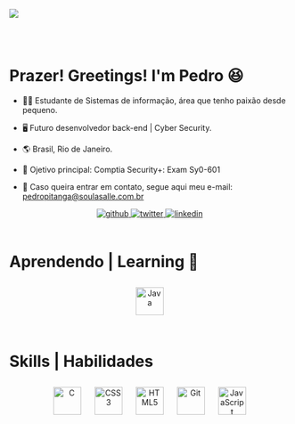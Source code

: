 ![](https://i.imgur.com/Ug2QIcU.png)  
  

<br/>  

  

<br/>  

# Prazer! Greetings! I'm Pedro 😆  
  

- 👨‍🎓 Estudante de Sistemas de informação, área que tenho paixão desde pequeno.  
  

- 🖥️ Futuro desenvolvedor back-end | Cyber Security.  
  

- 🌎 Brasil, Rio de Janeiro.  


- 📜 Ojetivo principal: Comptia Security+: Exam Sy0-601
  

- 📧 Caso queira entrar em contato, segue aqui meu e-mail: pedropitanga@soulasalle.com.br   
  

<div align="center">
  <a href="https://github.com/PeLuSoares" target="_blank">
    <img src=https://img.shields.io/badge/github-%2324292e.svg?&style=for-the-badge&logo=github&logoColor=white alt=github style="margin-bottom: 5px;" />
  </a>
  <a href="https://twitter.com/pedro_peluc" target="_blank">
    <img src=https://img.shields.io/badge/twitter-%2300acee.svg?&style=for-the-badge&logo=twitter&logoColor=white alt=twitter style="margin-bottom: 5px;" />
  </a>
  <a href="https://www.linkedin.com/in/pedro-lucas-soares-0061ab1a3/" target="_blank">
    <img src=https://img.shields.io/badge/linkedin-%231E77B5.svg?&style=for-the-badge&logo=linkedin&logoColor=white alt=linkedin style="margin-bottom: 5px;" />
  </a>  
</div>  
  

<br/>  

# Aprendendo | Learning 📖  
  

<div align="center">  
  <img style="margin: 10px" src="https://profilinator.rishav.dev/skills-assets/java-original-wordmark.svg" alt="Java" height="50" />  
</div>  

<br/>  

# Skills | Habilidades  
  

<div align="center">  
  <img style="margin: 10px" src="https://profilinator.rishav.dev/skills-assets/c-original.svg" alt="C" height="50" />  
  <img style="margin: 10px" src="https://profilinator.rishav.dev/skills-assets/css3-original-wordmark.svg" alt="CSS3" height="50" />  
  <img style="margin: 10px" src="https://profilinator.rishav.dev/skills-assets/html5-original-wordmark.svg" alt="HTML5" height="50" />  
  <img style="margin: 10px" src="https://profilinator.rishav.dev/skills-assets/git-scm-icon.svg" alt="Git" height="50" />  
  <img style="margin: 10px" src="https://profilinator.rishav.dev/skills-assets/javascript-original.svg" alt="JavaScript" height="50" />  
</div>
<br />
